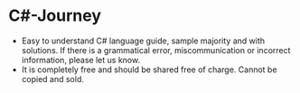 # C#-Journey
- Easy to understand C# language guide, sample majority and with solutions. If there is a grammatical error,
miscommunication or incorrect information, please let us know.
- It is completely free and should be shared free of charge. Cannot be copied and sold.
